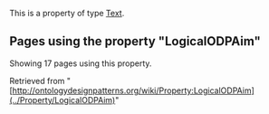 This is a property of type [Text](../Type/Text "Type:Text").




  


## Pages using the property "LogicalODPAim"


Showing 17 pages using this property.



Retrieved from "[http://ontologydesignpatterns.org/wiki/Property:LogicalODPAim](../Property/LogicalODPAim)"